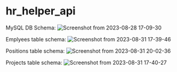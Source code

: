 # hr_helper_api

MySQL DB Schema:
![Screenshot from 2023-08-28 17-09-30](https://github.com/dmytrosch/hr_helper_api/assets/61431597/623ae323-3b47-4ba8-9a71-639cafcc1eeb)

Emplyees table schema:
![Screenshot from 2023-08-31 17-39-46](https://github.com/dmytrosch/hr_helper_api/assets/61431597/f3c9d747-be22-421a-9b9c-5e75ec660d5e)

Positions table schema:
![Screenshot from 2023-08-31 20-02-36](https://github.com/dmytrosch/hr_helper_api/assets/61431597/8ef0bdcc-37c8-4d40-b4ae-e6c2a37757f1)


Projects table schema:
![Screenshot from 2023-08-31 17-40-27](https://github.com/dmytrosch/hr_helper_api/assets/61431597/bec405c3-92bb-4139-acba-c922106a12d5)
